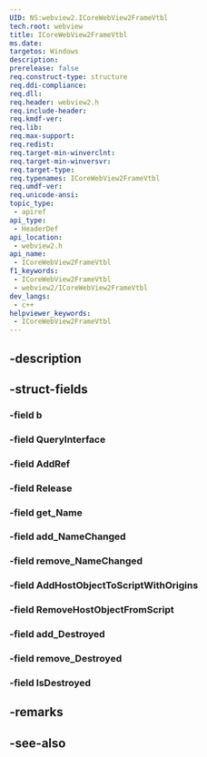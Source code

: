 ```yaml
---
UID: NS:webview2.ICoreWebView2FrameVtbl
tech.root: webview
title: ICoreWebView2FrameVtbl
ms.date: 
targetos: Windows
description: 
prerelease: false
req.construct-type: structure
req.ddi-compliance: 
req.dll: 
req.header: webview2.h
req.include-header: 
req.kmdf-ver: 
req.lib: 
req.max-support: 
req.redist: 
req.target-min-winverclnt: 
req.target-min-winversvr: 
req.target-type: 
req.typenames: ICoreWebView2FrameVtbl
req.umdf-ver: 
req.unicode-ansi: 
topic_type:
 - apiref
api_type:
 - HeaderDef
api_location:
 - webview2.h
api_name:
 - ICoreWebView2FrameVtbl
f1_keywords:
 - ICoreWebView2FrameVtbl
 - webview2/ICoreWebView2FrameVtbl
dev_langs:
 - c++
helpviewer_keywords:
 - ICoreWebView2FrameVtbl
---
```


## -description

## -struct-fields

### -field b

### -field QueryInterface

### -field AddRef

### -field Release

### -field get_Name

### -field add_NameChanged

### -field remove_NameChanged

### -field AddHostObjectToScriptWithOrigins

### -field RemoveHostObjectFromScript

### -field add_Destroyed

### -field remove_Destroyed

### -field IsDestroyed

## -remarks

## -see-also

